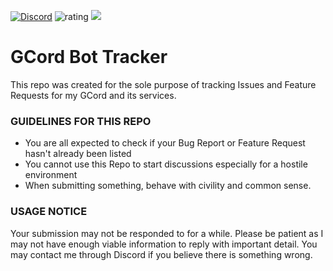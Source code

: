 <a href="https://discord.gg/ABZHntV">![Discord](https://img.shields.io/badge/Discord-GCord_HQ-%232CA5E0?style=for-the-badge&logo=Discord)</a>
![rating](https://img.shields.io/badge/rating-★★★★★-brightgreen?style=for-the-badge)
<a href="https://patreon.com/GCord"><img src="https://img.shields.io/endpoint.svg?url=https%3A%2F%2Fshieldsio-patreon.herokuapp.com%2FGCord&style=for-the-badge" /> </a>

# GCord Bot Tracker
This repo was created for the sole purpose of tracking Issues and Feature Requests for my GCord and its services.

### GUIDELINES FOR THIS REPO
- You are all expected to check if your Bug Report or Feature Request hasn't already been listed
- You cannot use this Repo to start discussions especially for a hostile environment
- When submitting something, behave with civility and common sense.

### USAGE NOTICE
Your submission may not be responded to for a while. Please be patient as I may not have enough viable information to reply with important detail. You may contact me through Discord if you believe there is something wrong. 
